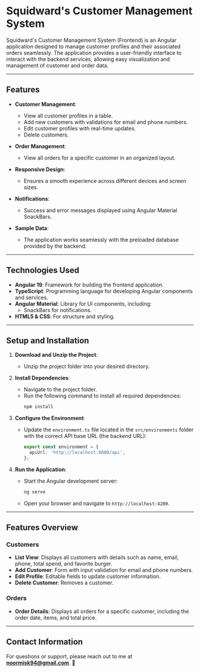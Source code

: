 # Squidward's Customer Management System 

Squidward's Customer Management System (Frontend) is an Angular application designed to manage customer profiles and their associated orders seamlessly. The application provides a user-friendly interface to interact with the backend services, allowing easy visualization and management of customer and order data.

---

## Features

- **Customer Management**:
  - View all customer profiles in a table.
  - Add new customers with validations for email and phone numbers.
  - Edit customer profiles with real-time updates.
  - Delete customers.

- **Order Management**:
  - View all orders for a specific customer in an organized layout.
  

- **Responsive Design**:
  - Ensures a smooth experience across different devices and screen sizes.

- **Notifications**:
  - Success and error messages displayed using Angular Material SnackBars.

- **Sample Data**:
  - The application works seamlessly with the preloaded database provided by the backend.

---

## Technologies Used

- **Angular 19**: Framework for building the frontend application.
- **TypeScript**: Programming language for developing Angular components and services.
- **Angular Material**: Library for UI components, including:
  - SnackBars for notifications.
- **HTML5 & CSS**: For structure and styling.

---

## Setup and Installation

1. **Download and Unzip the Project**:
   - Unzip the project folder into your desired directory.

2. **Install Dependencies**:
   - Navigate to the project folder.
   - Run the following command to install all required dependencies:
     ```bash
     npm install
     ```

3. **Configure the Environment**:
   - Update the `environment.ts` file located in the `src/environments` folder with the correct API base URL (the backend URL):
     ```typescript
     export const environment = {
       apiUrl: 'http://localhost:8080/api',
     };
     ```

4. **Run the Application**:
   - Start the Angular development server:
     ```bash
     ng serve
     ```
   - Open your browser and navigate to `http://localhost:4200`.

---

## Features Overview

### Customers
- **List View**: Displays all customers with details such as name, email, phone, total spend, and favorite burger.
- **Add Customer**: Form with input validation for email and phone numbers.
- **Edit Profile**: Editable fields to update customer information.
- **Delete Customer**: Removes a customer.

### Orders
- **Order Details**: Displays all orders for a specific customer, including the order date, items, and total price.


---


## Contact Information

For questions or support, please reach out to me at **noormisk94@gmail.com**. 🦀

